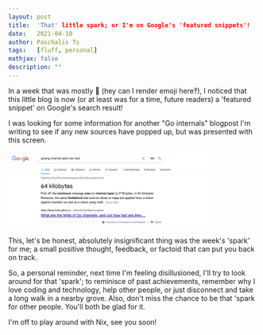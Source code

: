 ```yaml
---
layout: post
title:  'That' little spark; or I'm on Google's 'featured snippets'!
date:   2021-04-10
author: Paschalis Ts
tags:   [fluff, personal]
mathjax: false
description: ""
---
```


<meta http-equiv='Content-Type' content='text/html; charset=utf-8' />

In a week that was mostly 🤮 (hey can I render emoji here‽), I noticed that this little blog is now (or at least was for a time, future readers) a 'featured snippet' on Google's search result!

I was looking for some information for another "Go internals" blogpost I'm writing to see if any new sources have popped up, but was presented with this screen.

<img src="/images/featured-snippet.png" style='height: 80%; width: 80%; object-fit: contain'/>

This, let's be honest, absolutely insignificant thing was the week's 'spark' for me; a small positive thought, feedback, or factoid that can put you back on track.

So, a personal reminder, next time I'm feeling disillusioned, I'll try to look around for that 'spark'; to reminisce of past achievements, remember why I love coding and technology, help other people, or just disconnect and take a long walk in a nearby grove. Also, don't miss the chance to be that 'spark for other people. You'll both be glad for it.

I'm off to play around with Nix, see you soon!
